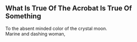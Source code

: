 What Is True Of The Acrobat Is True Of Something
------------------------------------------------
To the absent minded color of the crystal moon.  
Marine and dashing woman,  
